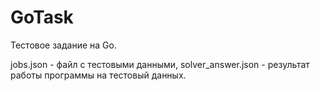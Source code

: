 # GoTask
Тестовое задание на Go.

jobs.json - файл с тестовыми данными, solver_answer.json - результат работы программы на тестовый данных.
